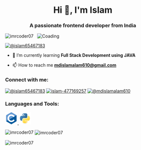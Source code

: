 <h1 align="center">Hi 👋, I'm Islam</h1>
<h3 align="center">A passionate frontend developer from India</h3>
<img align="right" alt="Coading" width="400" src="https://cdn.dribbble.com/users/1162077/screenshots/3848914/programmer.gif">

<p align="left"> <img src="https://komarev.com/ghpvc/?username=imrcoder07&label=Profile%20views&color=0e75b6&style=flat" alt="imrcoder07" /> </p>

<p align="left"> <a href="https://twitter.com/@islam65467183" target="blank"><img src="https://img.shields.io/twitter/follow/@islam65467183?logo=twitter&style=for-the-badge" alt="@islam65467183" /></a> </p>

- 🌱 I’m currently learning **Full Stack Development using JAVA**

- 📫 How to reach me **mdislamalam610@gmail.com**

<h3 align="left">Connect with me:</h3>
<p align="left">
<a href="https://twitter.com/@islam65467183" target="blank"><img align="center" src="https://raw.githubusercontent.com/rahuldkjain/github-profile-readme-generator/master/src/images/icons/Social/twitter.svg" alt="@islam65467183" height="30" width="40" /></a>
<a href="https://linkedin.com/in/islam-477169257" target="blank"><img align="center" src="https://raw.githubusercontent.com/rahuldkjain/github-profile-readme-generator/master/src/images/icons/Social/linked-in-alt.svg" alt="islam-477169257" height="30" width="40" /></a>
<a href="https://www.hackerrank.com/@mdislamalam610" target="blank"><img align="center" src="https://raw.githubusercontent.com/rahuldkjain/github-profile-readme-generator/master/src/images/icons/Social/hackerrank.svg" alt="@mdislamalam610" height="30" width="40" /></a>
</p>

<h3 align="left">Languages and Tools:</h3>
<p align="left"> <a href="https://www.cprogramming.com/" target="_blank" rel="noreferrer"> <img src="https://raw.githubusercontent.com/devicons/devicon/master/icons/c/c-original.svg" alt="c" width="40" height="40"/> </a> <a href="https://www.python.org" target="_blank" rel="noreferrer"> <img src="https://raw.githubusercontent.com/devicons/devicon/master/icons/python/python-original.svg" alt="python" width="40" height="40"/> </a> </p>

<p><img align="left" src="https://github-readme-stats.vercel.app/api/top-langs?username=imrcoder07&show_icons=true&locale=en&layout=compact" alt="imrcoder07" /></p>

<p>&nbsp;<img align="center" src="https://github-readme-stats.vercel.app/api?username=imrcoder07&show_icons=true&locale=en" alt="imrcoder07" /></p>

<p><img align="center" src="https://github-readme-streak-stats.herokuapp.com/?user=imrcoder07&" alt="imrcoder07" /></p>
